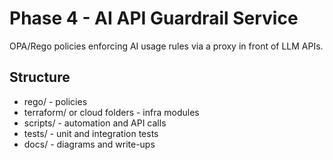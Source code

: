 ﻿# Phase 4 - AI API Guardrail Service

OPA/Rego policies enforcing AI usage rules via a proxy in front of LLM APIs.

## Structure
- rego/  - policies
- terraform/ or cloud folders - infra modules
- scripts/ - automation and API calls
- tests/ - unit and integration tests
- docs/ - diagrams and write-ups
